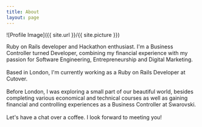 ```yaml
---
title: About
layout: page
---
```

![Profile Image]({{ site.url }}/{{ site.picture }})

<p>Ruby on Rails developer and Hackathon enthusiast.
I'm a Business Controller turned Developer, combining my financial experience with my passion for Software Engineering, Entrepreneurship and Digital Marketing.
<br>
<br>
Based in London, I'm currently working as a Ruby on Rails Developer at Cutover.
<br>
<br>
Before London, I was exploring a small part of our beautiful world, besides completing various economical and technical courses as well as gaining financial and controlling experiences as a Business Controller at Swarovski.
<br>
<br>
Let's have a chat over a coffee. I look forward to meeting you!</p>
